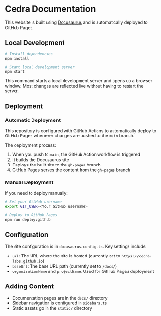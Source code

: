 # Cedra Documentation

This website is built using [Docusaurus](https://docusaurus.io/) and is automatically deployed to GitHub Pages.

## Local Development

```bash
# Install dependencies
npm install

# Start local development server
npm start
```

This command starts a local development server and opens up a browser window. Most changes are reflected live without having to restart the server.

## Deployment

### Automatic Deployment

This repository is configured with GitHub Actions to automatically deploy to GitHub Pages whenever changes are pushed to the `main` branch.

The deployment process:
1. When you push to `main`, the GitHub Action workflow is triggered
2. It builds the Docusaurus site
3. Deploys the built site to the `gh-pages` branch
4. GitHub Pages serves the content from the `gh-pages` branch

### Manual Deployment

If you need to deploy manually:

```bash
# Set your GitHub username
export GIT_USER=<Your GitHub username>

# Deploy to GitHub Pages
npm run deploy:github
```

## Configuration

The site configuration is in `docusaurus.config.ts`. Key settings include:

- `url`: The URL where the site is hosted (currently set to `https://cedra-labs.github.io`)
- `baseUrl`: The base URL path (currently set to `/docs/`)
- `organizationName` and `projectName`: Used for GitHub Pages deployment

## Adding Content

- Documentation pages are in the `docs/` directory
- Sidebar navigation is configured in `sidebars.ts`
- Static assets go in the `static/` directory
